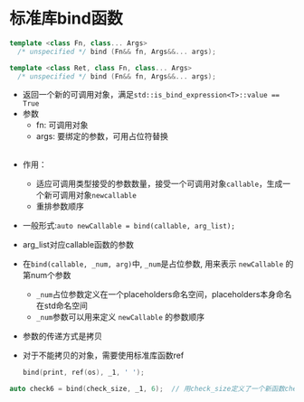 # 标准库bind函数

```c++
template <class Fn, class... Args>
  /* unspecified */ bind (Fn&& fn, Args&&... args);

template <class Ret, class Fn, class... Args>
  /* unspecified */ bind (Fn&& fn, Args&&... args);
```  

- 返回一个新的可调用对象，满足`std::is_bind_expression<T>::value == True`
- 参数
  - fn: 可调用对象
  - args: 要绑定的参数，可用占位符替换

## 

- 作用：
  - 适应可调用类型接受的参数数量，接受一个可调用对象`callable`，生成一个新可调用对象`newcallable`
  - 重排参数顺序
- 一般形式:`auto newCallable = bind(callable, arg_list);`
- arg_list对应callable函数的参数
- 在`bind(callable, _num, arg)`中, `_num`是占位参数, 用来表示 `newCallable` 的第num个参数
  - `_num`占位参数定义在一个placeholders命名空间，placeholders本身命名在std命名空间
  - `_num`参数可以用来定义 `newCallable` 的参数顺序
- 参数的传递方式是拷贝
- 对于不能拷贝的对象，需要使用标准库函数ref

  ```c++
  bind(print, ref(os), _1, ' ');
  ```

```c++
auto check6 = bind(check_size, _1, 6);  // 用check_size定义了一个新函数check6, check6只接受一个参数
```
